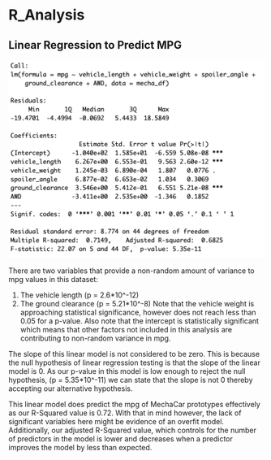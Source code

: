 # R_Analysis

## Linear Regression to Predict MPG

![Image](Challenge/Multiple_linreg.png) 

There are two variables that provide a non-random amount of variance to mpg values in this dataset:
1. The vehicle length (p = 2.6*10^-12)
2. The ground clearance (p = 5.21*10^-8)
Note that the vehicle weight is approaching statistical significance, however does not reach less than 0.05 for a p-value. 
Also note that the intercept is statistically significant which means that other factors not included in this analysis are contributing to non-random variance in mpg. 

The slope of this linear model is not considered to be zero. This is because the null hypothesis of linear regression testing is that the slope of the linear model is 0. As our p-value in this model is low enough to reject the null hypothesis, (p = 5.35*10^-11) we can state that the slope is not 0 thereby accepting our alternative hypothesis. 

This linear model does predict the mpg of MechaCar prototypes effectively as our R-Squared value is 0.72. With that in mind however, the lack of significant variables here might be evidence of an overfit model. Additionally, our adjusted R-Squared value, which controls for the number of predictors in the model is lower and decreases when a predictor improves the model by less than expected. 



